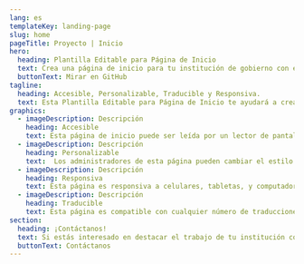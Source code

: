 ```yaml
---
lang: es
templateKey: landing-page
slug: home
pageTitle: Proyecto | Inicio
hero:
  heading: Plantilla Editable para Página de Inicio 
  text: Crea una página de inicio para tu institución de gobierno con esta plantilla. Incluye todos los recursos que puedes necesitar para tener una página de inicio simple, segura, atractiva y sostenible. 
  buttonText: Mirar en GitHub
tagline:
  heading: Accesible, Personalizable, Traducible y Responsiva. 
  text: Esta Plantilla Editable para Página de Inicio te ayudará a crear micrositios independientes para destacar tus iniciativas, reportes, planes, programas y cualquier otro contenido con un diseño pre-aprobado por la Ciudad de Nueva York. Puedes editar esta plantilla para destacar el trabajo de tu institución con contenidos útiles y personalizables. Esta página de inicio sigue los estándares de la WCAG 2.0, y tiene soporte en múltiples idiomas. Esta página también es responsiva a celulares, tabletas, y computadoras.
graphics:
  - imageDescription: Descripción
    heading: Accesible
    text: Esta página de inicio puede ser leída por un lector de pantallas, puede navegarse con un teclado y es compatible con múltiples funciones de accesibilidad. 
  - imageDescription: Descripción
    heading: Personalizable
    text:  Los administradores de esta página pueden cambiar el estilo y los temas del sitio, así como cualquier contenido. 
  - imageDescription: Descripción
    heading: Responsiva
    text: Esta página es responsiva a celulares, tabletas, y computadoras.
  - imageDescription: Descripción
    heading: Traducible
    text: Esta página es compatible con cualquier número de traducciones, incluyendo lenguajes de derecha a izquierda.
section:
  heading: ¡Contáctanos!
  text: Si estás interesado en destacar el trabajo de tu institución con una página de inicio. Esta plantilla es un buen lugar para comenzar, nosotros con gusto te ayudaremos a llevar tu diseño aún más lejos. Para más información sobre cómo comenzar, contáctanos. 
  buttonText: Contáctanos
---
```

